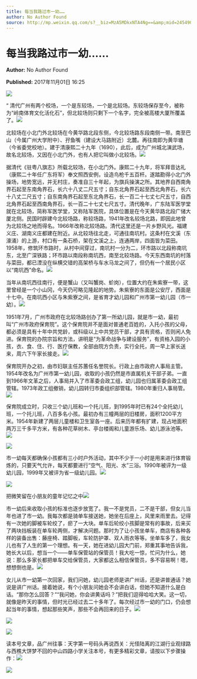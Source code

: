 ```yaml
---
title: 每当我路过市一幼……
author: No Author Found
source: http://mp.weixin.qq.com/s?__biz=MzA5MDkxNTA4Ng==&amp;mid=2454906603&amp;idx=1&amp;sn=54ad6f0c3be6d0ed25b229a202b078b5&amp;chksm=87a22e8ab0d5a79cf801305227bf9bfdd41c2b7ffe697a87beabbb3705d4257008b23d24e19f#rd
---
```


# 每当我路过市一幼……

**Author:** No Author Found

**Published:** 2017年11月01日 16:25

![](https://mmbiz.qpic.cn/mmbiz_jpg/PJWG74pLsMY6VjSs8icl92DouG8adAGS0ibIkmicA6dYrXchQel1ic3LTtD572I9r9sbW2tOnBvpibgicAXRcdc4p5aA/0?wx_fmt=jpeg)

“ 清代广州有两个校场，一个是东较场，一个是北较场。东较场保存至今，被称为“岭南体育文化活化石”，但北较场则只剩下一个名字，完全被高楼大厦所覆盖了。![](http://mmbiz.qpic.cn/mmbiz_jpg/PJWG74pLsMbebfvnc1gz85pUYbF5Cibicb9cpF8kvGrQSZMIvzVicrPbChqMTEwKwVRwRPzESdELce8mica39zhicGA/0?wx_fmt=jpeg)

北较场在小北门外北较场在今黄华路北段东侧，今北较场路东段南侧一带。南至巴山（今属广州大学附中）、孖鱼嘴（建设大马路附近）北麓。再往南即为黄华塘（今省委党校地）。建于清康熙二十九年（1690），此后，成为广州城北演武场，故名北较场，又因在小北门外，也有人把它叫做小北较场。![](https://mmbiz.qpic.cn/mmbiz_jpg/PJWG74pLsMbU1fleymsNBK0sXefGRUjrZHumib6acqKoctLkpVeNk7j4FAyFocReDlXxDKjvwoLFU1umQcTod0g/0?wx_fmt=jpeg)

据清代《驻粤八旗志》所载北较场，在小北门外。康熙二十九年，将军拜音达礼（康熙二十年任广东将军）奉文照西安例，设造鸟枪千五百杆。遂踏勘得小北门外操场，地势宽远，并无村庄，奏准自三十年起，为旗兵操演之所。其地界自西南角界石起至东南角界石，长六十八丈二尺五寸；自东北角界石起至西北角界石，长六十八丈二尺五寸；自东南角界石起至东北角界石，长一百二十七丈七尺五寸，自西北角界石起至西南角界石，长一百二十七丈七尺五寸。清代晚年，广东陆军医学堂就在北较场，简称军医学堂，又称陆军医院，具体位置是在今天黄华路北段广储大厦北侧。民国时辟建今北较场路，称较场路，1941年改名较场北路，即因此地曾为北较场之地而得名。1966年改称北较场路。清代这里还是一片乡野风光。福建义庄、湖南义庄都建在附近。从北较场往北走，可通往南坑村。这条村在文溪（东濠涌）的上游，村口有一条石桥，架在文溪之上，连通两岸，四面皆为菜田。1958年，修筑环市路时，从村中间穿过，南坑村一分为二，环市路以北段称南坑东，北至广深铁路；环市路以南段称南坑西，南至北较场路。今天东西南坑的村落与菜田，都已湮没在纵横交错的高架桥与车水马龙之间了，但仍有一个居民小区以“南坑西”命名。![](http://mmbiz.qpic.cn/mmbiz_jpg/PJWG74pLsMbebfvnc1gz85pUYbF5Cibicb8K4jq0Ok3urc3SlzfM2AH4oxsicdhRQZN6T0ibRicTtpyPNY9xsF3jdhQ/0?wx_fmt=jpeg)

当年从南坑西往南行，便是蟹山（又叫蟹岗、蚧岗），位置大约在朱紫寮一带，这里曾经是一个小山冈，今天仍可略见隆起的地势。朱紫寮的东面是公安厅，西面是十七中。在南坑西小区与朱紫寮之间，是省育才幼儿园和广州市第一幼儿园（市一幼）。![](http://mmbiz.qpic.cn/mmbiz_jpg/PJWG74pLsMbebfvnc1gz85pUYbF5Cibicb4kbaat1ubSOMFl2EMesEiabwTWoX67PUTcrPGHXX7aosSibnJKpk0bBQ/0?wx_fmt=jpeg)

1951年7月，广州市政府在北较场路创办了第一所幼儿园，就是市一幼，最初叫“广州市政府保育院”。这个保育院并不是面对普通老百姓的，入托小孩的父母，都必须是具有十年中共党龄，或科级以上中共党员干部，才具有资格，否则闲人免进。保育院的办院宗旨和方法，讲明是“为革命战争与建设服务”，有资格入园的小孩，衣、食、住、行、医疗保教，全部由院方负责，实行全托，周一早上家长送来，周六下午家长接走。![](http://mmbiz.qpic.cn/mmbiz_jpg/PJWG74pLsMbebfvnc1gz85pUYbF5CibicbobVFC48ZEH8KhotN5TRHyWlHTc25EW4KpqamkTCYLAqbF0slB3h9yw/0?wx_fmt=jpeg)

保育院开办之初，由市妇联主任苏蕙任名誉院长。行政上由市政府人事局主管。1954年改名为广州市第一幼儿园，收取的小孩仍然是市直属机关干部子弟。一直到1966年文革之后，人事局并入了市革委会政工组，幼儿园也归属革委会政工组管辖。1973年政工组撤销，幼儿园转归市委组织部管辖。1980年重归人事局管。![](http://mmbiz.qpic.cn/mmbiz_png/PJWG74pLsMbebfvnc1gz85pUYbF5Cibicb0LicAUGLOa5iatf39skCW9c8icVrh09XsotmzQibnJq56BR880dDrPe1icA/0?wx_fmt=png)

保育院成立时，只收三个幼儿班和一个托儿班，到1995年时已有24个全托幼儿班，一个托儿班，八百多名小孩。最初办有三幢两层的旧楼房，面积1200平方米。1954年新建了两层儿童楼和卫生室各一座。后来历年都有扩建，现占地面积两万三千多平方米，有各种花草树木、亭台楼阁和儿童游乐场、幼儿游泳池等。![](http://mmbiz.qpic.cn/mmbiz_jpg/PJWG74pLsMbebfvnc1gz85pUYbF5CibicbN8tG6ldE8htcMtdZqkFW4ibd4YF5PUzfG5PicI9FFJ498ctQxRglKwJw/0?wx_fmt=jpeg)

![](http://mmbiz.qpic.cn/mmbiz_jpg/PJWG74pLsMbebfvnc1gz85pUYbF5CibicbjoeZ7YuQlxFeKl8C4vKZnCgrFUDYAURShvqssdHWuVwVW7ZEhe4tRQ/0?wx_fmt=jpeg)

市一幼每天都确保小孩都有三小时户外活动，其中不少于一小时是用来进行体育锻炼的，只要天气允许，每天都要进行“空气、阳光、水”三浴。1990年被评为一级幼儿园，1999年又被评为省一级幼儿园。![](http://mmbiz.qpic.cn/mmbiz_jpg/PJWG74pLsMbebfvnc1gz85pUYbF5CibicbABcz5ceTW0Oa48ibo5gY7k6ice3Ik2LzxxO0hlzDPS2gTbeTTH6ZN8Iw/0?wx_fmt=jpeg)

![](http://mmbiz.qpic.cn/mmbiz_jpg/PJWG74pLsMbebfvnc1gz85pUYbF5CibicblKBoDMHVPXytQbeWfiauHibWPR0KEHAtoGVFUa5BmTiaUWLhY3u3XsCiaQ/0?wx_fmt=jpeg)

把微笑留在小朋友的童年记忆之中![](http://mmbiz.qpic.cn/mmbiz_jpg/PJWG74pLsMbebfvnc1gz85pUYbF5CibicbCmRRHKqSKOBYAyqKPaNO9qcsrsjq6s8RYEk7fAia3GujTTlSgYU56FQ/0?wx_fmt=jpeg)

市一幼后来收取小孩的标准也逐步放宽了。我一不是党员，二不是干部，但女儿当年也进了市一幼。我每次都是骑单车接送她，她坐在后座上，风里来雨里去。记得有一次她的脚被车轮绞了，瘀了一大块。单车后轮绞小孩脚是常有的事故，后来买了两块挡板装在单车轮两侧，才解决问题。那时为了让小孩坐单车，商店有各种各样的装备出售：藤座椅、踏脚板，车轮防护罩、双人雨衣等等。坐单车多了，我女儿也有了人生的第一个理想。有一天，她在进幼儿园大门前，郑重其事地告诉我，她长大以后，想当一个——单车保管站的保管员！我大吃一惊，忙问为什么，她说：那么多家长都把单车交给保管员，大家都这么相信保管员，多不容易啊！嗯，想想倒也是。![](http://mmbiz.qpic.cn/mmbiz_jpg/PJWG74pLsMbebfvnc1gz85pUYbF5CibicbwhHYYaSb4L0A6SjGoFH2GIGibHpYg7hgDThH6sX0sniadqZxf86zickFA/0?wx_fmt=jpeg)

女儿从市一幼第一次回家，我们问她，幼儿园老师是讲广州话，还是讲普通话？她说是讲广州话。接着她说，有个小朋友问她会不会讲白话，但她不知道什么是白话。“那你怎么回答？”“我问她，你会讲黄话吗？”把我们逗得哈哈大笑。这一切，就像是昨天的事情，但时光已经过去二十多年了。每次经过市一幼的门口，仍会想起当年的事情，想起那些笑声，那些不会再回来的日子。![](http://mmbiz.qpic.cn/mmbiz_jpg/PJWG74pLsMbebfvnc1gz85pUYbF5CibicbYoTv9tEkOLKDAlh9HniadYNw2dJB9ukJRUAQRDPGbZLvX7icCw1wkG0Q/0?wx_fmt=jpeg)

![](http://mmbiz.qpic.cn/mmbiz_jpg/PJWG74pLsMbebfvnc1gz85pUYbF5CibicbOsol7icc0a6N2aTnNKfOUBQiaSH2ticQ4WKia5HNy7iar2AMtADE09ILXUw/0?wx_fmt=jpeg)

![](http://mmbiz.qpic.cn/mmbiz_jpg/PJWG74pLsMbebfvnc1gz85pUYbF5CibicbyAJvpEkU8ibIBy9jAEhAKIR726GdmQibuxX2kK1VSkEl07M6vHeFlA8w/0?wx_fmt=jpeg)

读本号文章，品广州往事：天字第一号码头再说西关：光怪陆离的江湖行业观绿路与西樵大饼梦不回的中山四路小学关注本号，有更多精彩文章，请按以下步骤操作：![](https://mmbiz.qpic.cn/mmbiz_gif/PJWG74pLsMYf2b50xFTbTsibmjv5gNVOxZegUj8mrKtpuzCpBAYnQw9duHfIcNnUzicicnGUSv4EWPSTRAPvV9g3w/0?wx_fmt=gif)

![](http://mmbiz.qpic.cn/mmbiz_jpg/PJWG74pLsMbebfvnc1gz85pUYbF5CibicbTFQ2mf2FUOjuaibdZhMswVPibSvP5EHHuESvExsCYqpEeyHQbkcqhKhg/0?wx_fmt=jpeg)



